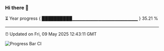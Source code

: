 ### Hi there 👋

⏳ Year progress { ██████████▁▁▁▁▁▁▁▁▁▁▁▁▁▁▁▁▁▁▁▁ } 35.21 %

---

⏰ Updated on Fri, 09 May 2025 12:43:11 GMT

![Progress Bar CI](https://github.com/liununu/liununu/workflows/Progress%20Bar%20CI/badge.svg)
